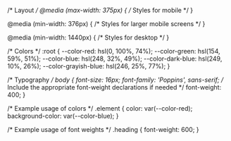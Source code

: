 /* Layout */
@media (max-width: 375px) {
  /* Styles for mobile */
}

@media (min-width: 376px) {
  /* Styles for larger mobile screens */
}

@media (min-width: 1440px) {
  /* Styles for desktop */
}

/* Colors */
:root {
  --color-red: hsl(0, 100%, 74%);
  --color-green: hsl(154, 59%, 51%);
  --color-blue: hsl(248, 32%, 49%);
  --color-dark-blue: hsl(249, 10%, 26%);
  --color-grayish-blue: hsl(246, 25%, 77%);
}

/* Typography */
body {
  font-size: 16px;
  font-family: 'Poppins', sans-serif;
  /* Include the appropriate font-weight declarations if needed */
  font-weight: 400;
}

/* Example usage of colors */
.element {
  color: var(--color-red);
  background-color: var(--color-blue);
}

/* Example usage of font weights */
.heading {
  font-weight: 600;
}